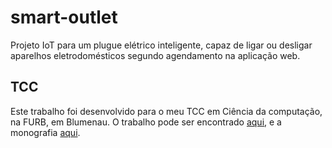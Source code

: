 # smart-outlet
Projeto IoT para um plugue elétrico inteligente, capaz de ligar ou desligar aparelhos eletrodomésticos segundo agendamento na aplicação web.

## TCC

Este trabalho foi desenvolvido para o meu TCC em Ciência da computação, na FURB, em Blumenau. O trabalho pode ser encontrado [aqui](http://dsc.inf.furb.br/tcc/index.php?cd=6&tcc=1873), e a monografia [aqui](http://dsc.inf.furb.br/arquivos/tccs/monografias/2017_2_dyego-alekssander-maas_monografia.pdf).
